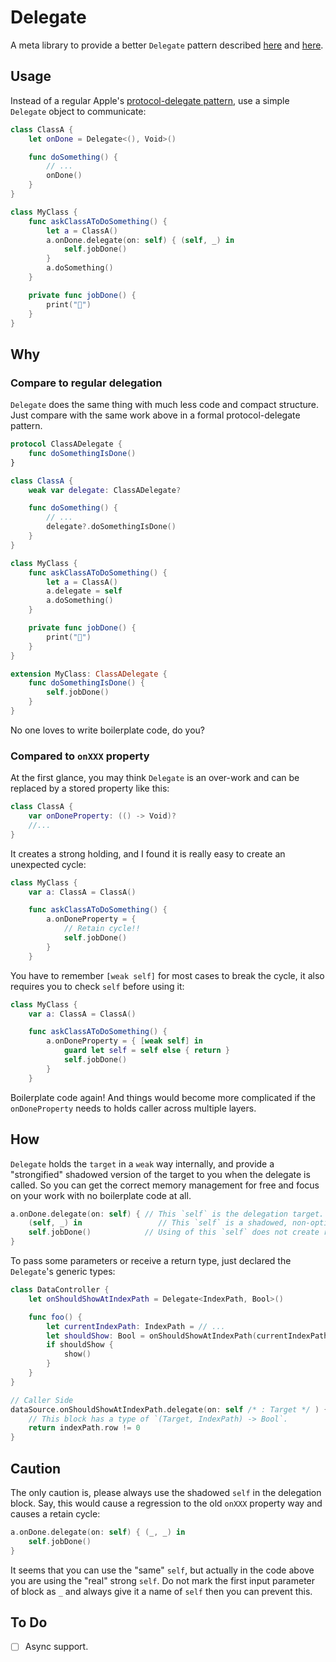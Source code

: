 # Delegate

A meta library to provide a better `Delegate` pattern described [here](https://xiaozhuanlan.com/topic/6104325798) and [here](https://onevcat.com/2020/03/improve-delegate/).

## Usage

Instead of a regular Apple's [protocol-delegate pattern](https://developer.apple.com/documentation/swift/cocoa_design_patterns/using_delegates_to_customize_object_behavior), use a simple `Delegate` object to communicate:


```swift
class ClassA {
    let onDone = Delegate<(), Void>()

    func doSomething() {
        // ...
        onDone()
    }
}

class MyClass {
    func askClassAToDoSomething() {
        let a = ClassA()
        a.onDone.delegate(on: self) { (self, _) in
            self.jobDone()
        }
        a.doSomething()
    }

    private func jobDone() {
        print("🎉")
    }
}
```
## Why

### Compare to regular delegation

`Delegate` does the same thing with much less code and compact structure. Just compare with the same work above in a formal protocol-delegate pattern.

```swift
protocol ClassADelegate {
    func doSomethingIsDone()
}

class ClassA {
    weak var delegate: ClassADelegate?

    func doSomething() {
        // ...
        delegate?.doSomethingIsDone()
    }
}

class MyClass {
    func askClassAToDoSomething() {
        let a = ClassA()
        a.delegate = self
        a.doSomething()
    }

    private func jobDone() {
        print("🎉")
    }
}

extension MyClass: ClassADelegate {
    func doSomethingIsDone() {
        self.jobDone()
    }
}
```

No one loves to write boilerplate code, do you?

### Compared to `onXXX` property

At the first glance, you may think `Delegate` is an over-work and can be replaced by a stored property like this:

```swift
class ClassA {
    var onDoneProperty: (() -> Void)?
    //...
}
```

It creates a strong holding, and I found it is really easy to create an unexpected cycle:

```swift
class MyClass {
    var a: ClassA = ClassA()

    func askClassAToDoSomething() {
        a.onDoneProperty = {
            // Retain cycle!!
            self.jobDone()
        }
    }
```

You have to remember `[weak self]` for most cases to break the cycle, it also requires you to check `self` before using it:

```swift
class MyClass {
    var a: ClassA = ClassA()

    func askClassAToDoSomething() {
        a.onDoneProperty = { [weak self] in
            guard let self = self else { return }
            self.jobDone()
        }
    }
```

Boilerplate code again! And things would become more complicated if the `onDoneProperty` needs to holds caller across multiple layers.

## How

`Delegate` holds the `target` in a `weak` way internally, and provide a "strongified" shadowed version of the target to 
you when the delegate is called. So you can get the correct memory management for free and focus on your work with no boilerplate code at all.

```swift
a.onDone.delegate(on: self) { // This `self` is the delegation target. `onDone` holds a weak ref of it.
    (self, _) in                 // This `self` is a shadowed, non-option type.
    self.jobDone()            // Using of this `self` does not create retain cycle.
}
```

To pass some parameters or receive a return type, just declared the `Delegate`'s generic types:

```swift
class DataController {
    let onShouldShowAtIndexPath = Delegate<IndexPath, Bool>()

    func foo() {
        let currentIndexPath: IndexPath = // ...
        let shouldShow: Bool = onShouldShowAtIndexPath(currentIndexPath)
        if shouldShow {
            show()
        }
    }
}

// Caller Side
dataSource.onShouldShowAtIndexPath.delegate(on: self /* : Target */ ) { (self, indexPath) in
    // This block has a type of `(Target, IndexPath) -> Bool`.
    return indexPath.row != 0
}
```

## Caution

The only caution is, please always use the shadowed `self` in the delegation block. Say, this would cause a 
regression to the old `onXXX` property way and causes a retain cycle:

```swift
a.onDone.delegate(on: self) { (_, _) in
    self.jobDone()
}
```

It seems that you can use the "same" `self`, but actually in the code above you are using the "real" strong `self`. Do not 
mark the first input parameter of block as `_` and always give it a name of `self` then you can prevent this.

## To Do

- [ ] Async support.
